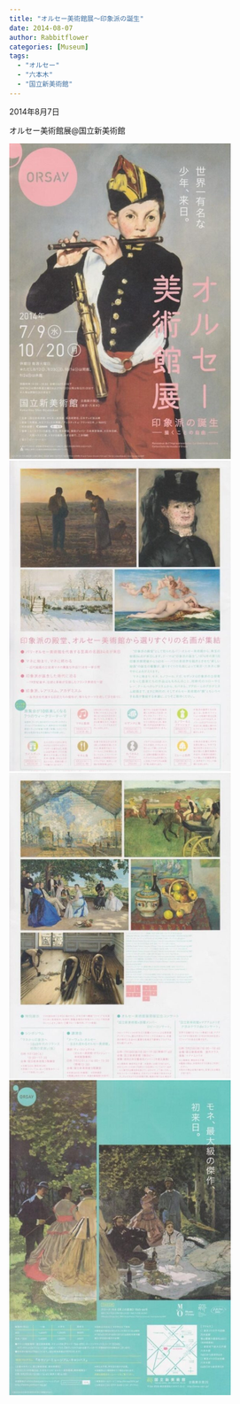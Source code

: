 ```yaml
---
title: "オルセー美術館展～印象派の誕生"
date: 2014-08-07
author: Rabbitflower
categories: [Museum]
tags: 
  - "オルセー"
  - "六本木"
  - "国立新美術館"
---
```


2014年8月7日

オルセー美術館展@国立新美術館

<img src="/assets/images/museum/2014-08-07-Orsay-1/images/image-30.jpg"  width="400px">

<img src="/assets/images/museum/2014-08-07-Orsay-1/images/image-31.jpg"  width="400px">

<img src="/assets/images/museum/2014-08-07-Orsay-1/images/image-32.jpg"  width="400px">

<img src="/assets/images/museum/2014-08-07-Orsay-1/images/image-33.jpg"  width="400px">
